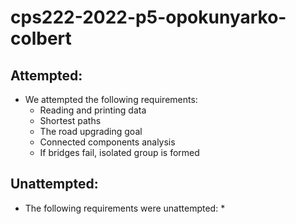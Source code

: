 # cps222-2022-p5-opokunyarko-colbert

## Attempted:
  * We attempted the following requirements:
    * Reading and printing data
    * Shortest paths
    * The road upgrading goal
    * Connected components analysis
    * If bridges fail, isolated group is formed
   
## Unattempted:
  * The following requirements were unattempted:
    * 
